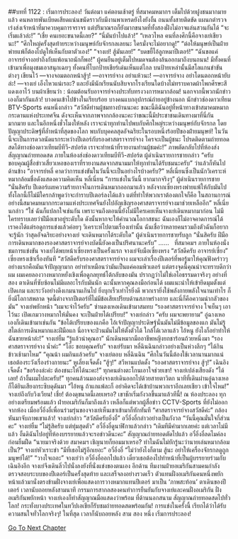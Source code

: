 ##บทที่ 1122 : เริ่มการประลอง!
วันต่อมา
แค่ตอนเช้าตรู่ ที่สมาคมหมากฯ เต็มไปด้วยฝูงชนมากมายแล้ว
คนหลายพันเบียดเสียดแน่นขนัดราวกับมีงานพาเหรดยังไงยังงั้น
ถนนทั้งสายติดขัด แผนกตำรวจเร่งส่งเจ้าหน้าที่มาควบคุมการจราจร แต่ปริมาณรถก็ยังมากขนาดที่ทั้งสองฝั่งไม่อาจแล่นสวนกันได้
“จะเริ่มแล้วล่ะ!”
“เชี่ย คนเยอะขนาดนี้เลย?”
“นี่มันบ้าไปแล้ว!”
“เหลวไหล คนที่ลงศึกนี้คือจางเย่เชียวนะ!”
“ศึกใหญ่ครั้งสุดท้ายระหว่างมนุษย์กับจักรกลเลยนะ ใครมั่งจะไม่อยากดู!”
“ต่อให้มนุษย์เป็นฝ่ายพ่ายแพ้ก็ต้องไปดูให้เห็นกับตาตัวเอง!”
“จางเย่! สู้มันเลย!”
“บดขยี้ไอ้ลูกหมาปีเตอร์!”
“ฉันขอแค่อาจารย์จางอย่าถึงกับแพ้อนาถนักก็พอ!”
ผู้คนยืนอยู่เต็มไปหมดจนต้องล้นออกมาถึงบนถนน!
มีทั้งคนที่เข้ามาเพื่อมุงชมเอาสนุกเฉยๆ ทั้งคนที่โบกป้ายเชียร์เด่นเห็นแต่ไกล บนป้ายเหล่านั้นมีสโลแกนขำขันต่างๆ เขียนไว้
—จางจอมตอกหน้าสู้ๆ!
—อาจารย์จาง อย่าแห้วนะ!
—อาจารย์จาง อย่าโดนตอกหน้ายับล่ะ!
—จางเย่ เอ็งไหวแน่เรอะ?
และยังมีนักเรียนนับสิบจากโรงเรียนใดบ้างไม่ทราบคาดผ้าโพกศีรษะสีแดงเอาไว้ บนผ้าเขียนว่า : น้อมต้อนรับอาจารย์จางประทับทรงวงการหมากล้อม!
นอกจากนี้พวกนักข่าวเองก็มากันแล้ว!
บางคนเข้าไปข้างในเรียบร้อย บางคนแบกอุปกรณ์ถ่ายอยู่ข้างนอก
นักข่าวช่องดาวเทียม BTV-Sports คนหนึ่งกล่าว “สวัสดีท่านผู้ชมทางบ้านนะคะ ขณะนี้ดิฉันอยู่ที่หน้าทางเข้าสมาคมหมากกระดานแห่งประเทศจีน ดังจะเห็นจากภาพจากกล้องนะคะว่าขณะนี้มีประชาชนเดินทางมาที่นี่กันมากมาย และในอีกหนึ่งชั่วโมงให้หลัง เราจะนำทุกท่านไปพบกับศึกใหญ่ระหว่างมนุษย์กับจักรกล โดยปัญญาประดิษฐ์ที่ล้ำหน้าที่สุดของโลก พบกับบุคคลสุดอัจฉริยะในรอบหนึ่งร้อยปีของฝ่ายมนุษย์! ในวันนี้จะเป็นการดวลนัดแรกระหว่างปีเตอร์กับรองศาสตราจารย์จาง ใครจะเป็นผู้ชนะ โปรดติดตามถ่ายทอดสดได้ทางช่องดาวเทียมบีทีวี-สปอร์ต เราจะทำหน้าที่รายงานท่านผู้ชมค่ะ!”
ภาพตัดกลับไปที่ห้องส่งสัญญาณถ่ายทอดสด
ภายในห้องส่งช่องดาวเทียมบีทีวี-สปอร์ต
ผู้ดำเนินรายการชายกล่าว “ครับ ขอบคุณผู้สื่อข่าวเสี่ยวเหอของเราที่รายงานสดจากสนามมาให้ทุกท่านได้รับชมนะครับ” ว่าแล้วก็หันไปด้านข้าง “อาจารย์หลี่ คาดว่าการแข่งขันในวันนี้จะเป็นอย่างไรบ้างครับ?”
หลี่เนี่ยนซึ่งเป็นนักวิเคราะห์หมากล้อมชื่อดังแสดงความคิดเห็น
หลี่เนี่ยน “การแข่งในวันนี้ ยากมากจริงๆ”
ผู้ดำเนินรายการชาย “นั่นสิครับ ปีเตอร์เผยความร้ายกาจในการเดินหมากออกมาแล้ว หลังจากเซี่ยงหรงพ่ายแพ้ให้กับมันไป ทั้งโลกนี้ก็ไม่มีใครกล้าพูดว่าจะกำราบปีเตอร์ลงได้แล้ว แต่ที่ทำให้พวกเราต้องตกใจก็คือ ในสถานการณ์อย่างนี้สมาคมหมากกระดานแห่งประเทศจีนยังไปอัญเชิญรองศาสตราจารย์จางมาช่วยเหลืออีก”
หลี่เนี่ยนกล่าว “ใช่ ฉันก็แปลกใจเช่นกัน เพราะจนถึงตอนนี้ยังไม่มีใครเคยเห็นจางเย่เดินหมากมาก่อน ไม่มีใครทราบเลยว่าฝีมือเขาอยู่ระดับใด ดังนั้นหากจะให้คำนวณโอกาสชนะ ฉันเองก็ไม่อาจคาดการณ์ได้ เราคงได้แต่รอดูการแข่งแล้วค่อยๆ วิเคราะห์ไปตามเรื่องเท่านั้น ฉันเชื่อว่าหลายคนรวมถึงตัวฉันก็อยากจะรู้นัก ว่าสุดอัจฉริยะอย่างจางเย่ จะเดินหมากได้ระดับใด”
ผู้ดำเนินรายการชายรับลูก “นั่นสิครับ ฝีมือการเดินหมากของรองศาสตราจารย์จางบัดนี้ยังคงเป็นปริศนานะครับ”
……
 
ที่สมาคมฯ
ภายในห้องนั่งชมการแข่งขัน
จางเย่ได้พบหน้าเซี่ยงหรงเป็นครั้งแรก
จางเย่จับมือเซี่ยงหรง “สวัสดีครับ อาจารย์เซี่ยง”
เซี่ยงหรงเข้าเรื่องทันที “สวัสดีครับรองศาสตราจารย์จาง ผมจะเล่าเรื่องปีเตอร์ที่พอรู้มาให้คุณฟังคร่าวๆ อย่างแรกคือมันเจ้าปัญญามาก อย่าทำเหมือนว่ามันเป็นแค่คอมพิวเตอร์ แต่ตรงจุดนี้คุณน่าจะทราบดีกว่าผม ผมเคยลองวางหมากหยั่งเชิงเพื่อดูกลยุทธ์โต้กลับของมัน ปรากฏว่าไม่ใช่เอไอธรรมดาจริงๆ อย่างที่สอง ตาเดินที่ซับซ้อนไม่มีผลอะไรกับมันนัก ฉะนั้นหากคุณลงมือก่อนได้ ผมแนะนำให้เข้ายึดมุมตั้งแต่เปิดเกม และระวังอย่างดึงเกมนานเกินไป ยิ่งบุกเร็วเท่าไรยิ่งดี พวกเรายิ่งใช้พลังกายพลังใจนานเท่าไร ก็ยิ่งมีโอกาสพลาด จุดนี้ต่างจากปีเตอร์ที่ไม่มีข้อเสียเปรียบด้านสภาพร่างกาย และนี่ก็คือความน่ากลัวของมัน”
จางเย่พยักหน้า “ผมจะจำไว้ครับ”
ซ่านตงเหอเดินเข้ามาสมทบ “รองศาสตราจารย์จาง ใจเย็นๆ เอาไว้นะ เปิดเกมวางหมากให้มั่นคง จะเป็นฝ่ายได้เปรียบ!”
จางเย่กล่าว “ครับ ผมจะพยายาม”
อู๋ฉางเหอเองก็เดินเข้ามาเช่นกัน “ข้อได้เปรียบของแกคือ ไอ้เจ้าปัญญาประดิษฐ์นั่นมันไม่มีข้อมูลของแก มันไม่รู้สไตล์การเดินหมากและฝีมือแก นี่อาจจะป่วนมันไม่ให้ตั้งตัวได้ ใกล้ได้เวลาแล้ว ไอ้หนู ยังไงก็อย่าทำให้ฉันขายหน้าล่ะ!”
จางเย่ยิ้ม “รู้แล้วน่าคุณอา”
นักเดินหมากมืออาชีพหญิงยกชาร้อนถ้วยหนึ่งมา “รองศาสตราจารย์จาง น้ำค่ะ”
“โอ๊ะ ขอบคุณครับ” จางเย่รับมา
หลี่ฉินฉินกล่าวอย่างเป็นห่วงลึกๆ “ได้กินข้าวเช้ามาไหม”
“คุณน้า ผมกินแล้วครับ” จางเย่ตอบ
หลี่ฉินฉิน “ศึกในวันนี้ต้องใช้เวลานานมากแน่ เธอต้องระวังเรื่องร่างกายนะ”
หูเลี่ยงเจ็ดดั้ง “สู้ๆ!”
สวีหานแปดดั้ง “รองศาสตราจารย์จาง สู้ๆ!”
เฉินอิงเจ็ดดั้ง “ขอร้องล่ะค่ะ ต้องชนะให้ได้นะคะ!”
ทุกคนต่างตะโกนเอาใจช่วยเขา!
จางเย่เปล่งเสียงดัง “ได้เลย! ถ้างั้นผมไปละครับ!”
ทุกคนล้วนมองส่งจางเย่เดินออกไปด้วยสายตาวิตก
นาทีที่เดินผ่านอู๋ฉางเหอ ก็ได้ยินเสียงกระซิบดุดันมา “ไอ้หนู ถ้าแกแพ้ละก็ อย่าคิดจะได้เข้าบ้านพวกเราอีกเลยเชียว เข้าใจไหม!”
จางเย่ถึงกับวิงเวียน!
เชี่ย!
ต้องดุขนาดนี้เลยเหรอ?
เขาชักเริ่มกังวลขึ้นมาแล้วทีนี้!
ณ ห้องประลอง
ทุกอย่างเตรียมพร้อมแล้ว
ฝ่ายอเมริกันก็มาถึงแล้ว เหลือก็แต่พวกผู้สื่อข่าว CCTV-Sports ที่ยังไม่ออกจากห้อง
เมื่ออวี๋อิ่งอี๋เพื่อนร่วมรุ่นของจางเย่เห็นเขาเข้ามาก็ทักทันที “ศาสตราจารย์จางสวัสดีค่ะ”
กล้องหันมาจับภาพเขาแล้ว!
จางเย่กล่าว “สวัสดีครับอิ่งอี๋”
อวี๋อิ่งอี๋กล่าวอย่างเป็นกังวล “วันนี้คุณมั่นใจกี่ส่วนคะ”
จางเย่ยิ้ม “ไม่รู้สิครับ แต่ทุ่มสุดตัว”
อวี๋อิ่งอี๋ดูนาฬิกาแล้วกล่าว “เดิมทีมีคำมากเลยค่ะ แต่เวลาไม่มีแล้ว งั้นดิฉันไปอยู่ที่ห้องบรรยายแล้วจะรอข่าวดีนะคะ”
สัญญาณถ่ายทอดตัดไปแล้ว
อวี๋อิ่งอี๋ลดไมค์ลง ก่อนยิ้มฝืด “นายมาจริงด้วย สมาคมฯ เชิญนายก็ยอมมาเหรอ? ทำไมฉันไม่ยักรู้นะว่านายเล่นหมากล้อมเป็น?”
จางเย่หัวเราะขำ “มีที่เธอไม่รู้อีกเยอะ”
อวี๋อิ่งอี๋ “ไม่ว่ายังไงก็ตาม สู้นะ อย่าให้เครื่องจักรกลดูถูกมนุษย์ได้!”
“วางใจเถอะ” จางเย่ว่า
อวี๋อิ่งอี๋ออกไปแล้ว เดี๋ยวเธอต้องไปทำหน้าที่เป็นผู้บรรยายร่วมกับเฉินอิงอีก
จางเย่จึงเดินลิ่วไปนั่งลงยังที่นั่งแข่งของตนเอง
อีกด้าน ทีมงานฝ่ายอเมริกันสามคนกำลังตรวจสอบระบบของปีเตอร์เป็นครั้งสุดท้าย และเสร็จลงอย่างรวดเร็ว ตัวแทนฝั่งอเมริกันคนหนึ่งพยักหน้าแล้วมานั่งตรงข้ามฝั่งจางเย่เพื่อแสดงการวางหมากแทนปีเตอร์ มาเป็น ‘ภาพสะท้อน’ ตาเดินของปีเตอร์
เวลานับถอยหลังสามนาที
กรรมการสากลสองคนทำการยืนยันกับจางเย่และคนฝั่งอเมริกัน
ฝั่งอเมริกันพยักหน้า
จางเย่เองก็ทำสัญญาณมือแสดงว่าพร้อม
ที่ด้านนอกสนาม
สัญญาณถ่ายทอดสดไปทั่วโลก!
กระทั่งบางประเทศในทวีปเอเชียก็รับชมถ่ายทอดสดพร้อมกัน!
การแข่งในครั้งนี้ เรียกได้ว่าได้รับความสนใจทั่วโลกจริงๆ!
ในที่สุด เวลาก็นับถอยหลัง
สาม
สอง
หนึ่ง
เริ่มการประลอง!
 
 
 


[Go To Next Chapter]( ./223.md)